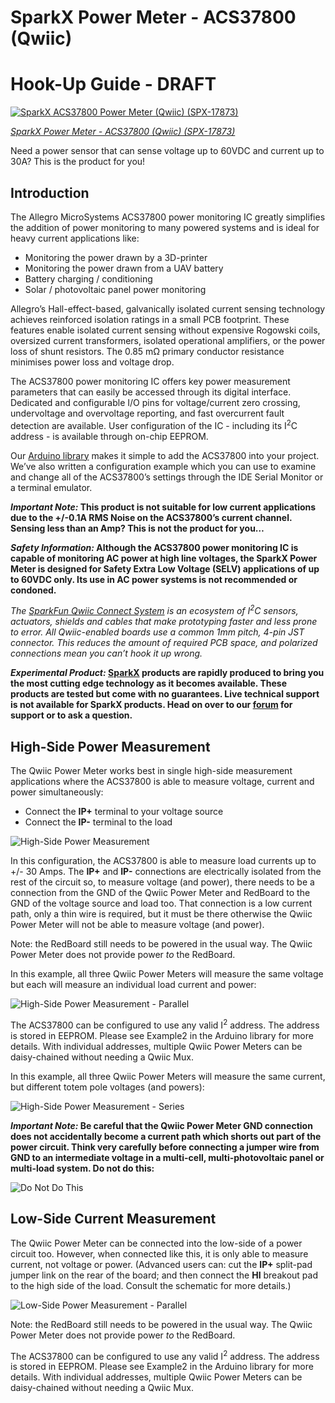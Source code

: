 # SparkX Power Meter - ACS37800 (Qwiic)

# Hook-Up Guide - DRAFT

[![SparkX ACS37800 Power Meter (Qwiic) (SPX-17873)](https://cdn.sparkfun.com//assets/parts/1/7/0/6/9/17873-SparkX_Power_Meter_-_ACS37800__Qwiic_-01.jpg)](https://www.sparkfun.com/products/17873)

[*SparkX Power Meter - ACS37800 (Qwiic) (SPX-17873)*](https://www.sparkfun.com/products/17873)

Need a power sensor that can sense voltage up to 60VDC and current up to 30A? This is the product for you!

## Introduction

The Allegro MicroSystems ACS37800 power monitoring IC greatly simplifies the addition of power monitoring to many powered systems and is ideal for heavy current applications like:
- Monitoring the power drawn by a 3D-printer
- Monitoring the power drawn from a UAV battery
- Battery charging / conditioning
- Solar / photovoltaic panel power monitoring

Allegro’s Hall-effect-based, galvanically isolated current sensing technology achieves reinforced isolation ratings in a small PCB footprint. These features enable isolated current sensing without expensive Rogowski coils, oversized current transformers, isolated operational amplifiers, or the power loss of shunt resistors. The 0.85 mΩ primary conductor resistance minimises power loss and voltage drop.

The ACS37800 power monitoring IC offers key power measurement parameters that can easily be accessed through its digital interface. Dedicated and configurable I/O pins for voltage/current zero crossing, undervoltage and overvoltage reporting, and fast overcurrent fault detection are available. User configuration of the IC - including its I<sup>2</sup>C address - is available through on-chip EEPROM.

Our [Arduino library](https://github.com/sparkfun/SparkFun_ACS37800_Power_Monitor_Arduino_Library) makes it simple to add the ACS37800 into your project. We’ve also written a configuration example which you can use to examine and change all of the ACS37800’s settings through the IDE Serial Monitor or a terminal emulator.

**_Important Note:_ This product is not suitable for low current applications due to the +/-0.1A RMS Noise on the ACS37800’s current channel. Sensing less than an Amp? This is not the product for you…**

**_Safety Information:_ Although the ACS37800 power monitoring IC is capable of monitoring AC power at high line voltages, the SparkX Power Meter is designed for Safety Extra Low Voltage (SELV) applications of up to 60VDC only. Its use in AC power systems is not recommended or condoned.**

_The [SparkFun Qwiic Connect System](https://www.sparkfun.com/qwiic) is an ecosystem of I<sup>2</sup>C sensors, actuators, shields and cables that make prototyping faster and less prone to error. All Qwiic-enabled boards use a common 1mm pitch, 4-pin JST connector. This reduces the amount of required PCB space, and polarized connections mean you can’t hook it up wrong._

**_Experimental Product:_ [SparkX](https://www.sparkfun.com/sparkx) products are rapidly produced to bring you the most cutting edge technology as it becomes available. These products are tested but come with no guarantees. Live technical support is not available for SparkX products. Head on over to our [forum](https://forum.sparkfun.com/viewforum.php?f=123) for support or to ask a question.**

## High-Side Power Measurement

The Qwiic Power Meter works best in single high-side measurement applications where the ACS37800 is able to measure voltage, current and power simultaneously:
- Connect the **IP+** terminal to your voltage source
- Connect the **IP-** terminal to the load

![High-Side Power Measurement](./img/HighSide.png)

In this configuration, the ACS37800 is able to measure load currents up to +/- 30 Amps. The **IP+** and **IP-** connections are electrically isolated from the rest of the circuit so, to measure voltage (and power), there needs to be a connection from the GND of the Qwiic Power Meter and RedBoard to the GND of the voltage source and load too. That connection is a low current path, only a thin wire is required, but it must be there otherwise the Qwiic Power Meter will not be able to measure voltage (and power).

Note: the RedBoard still needs to be powered in the usual way. The Qwiic Power Meter does not provide power _to_ the RedBoard.

In this example, all three Qwiic Power Meters will measure the same voltage but each will measure an individual load current and power:

![High-Side Power Measurement - Parallel](./img/HighSideParallel.png)

The ACS37800 can be configured to use any valid I<sup>2</sup> address. The address is stored in EEPROM. Please see Example2 in the Arduino library for more details. With individual addresses, multiple Qwiic Power Meters can be daisy-chained without needing a Qwiic Mux.

In this example, all three Qwiic Power Meters will measure the same current, but different totem pole voltages (and powers):

![High-Side Power Measurement - Series](./img/HighSideSeries.png)

**_Important Note:_ Be careful that the Qwiic Power Meter GND connection does not accidentally become a current path which shorts out part of the power circuit. Think very carefully before connecting a jumper wire from GND to an intermediate voltage in a multi-cell, multi-photovoltaic panel or multi-load system. Do not do this:**

![Do Not Do This](./img/HighSideSeriesNo.png)

## Low-Side Current Measurement

The Qwiic Power Meter can be connected into the low-side of a power circuit too. However, when connected like this, it is only able to measure current, not voltage or power. (Advanced users can: cut the **IP+** split-pad jumper link on the rear of the board; and then connect the **HI** breakout pad to the high side of the load. Consult the schematic for more details.)

![Low-Side Power Measurement - Parallel](./img/LowSideParallel.png)

Note: the RedBoard still needs to be powered in the usual way. The Qwiic Power Meter does not provide power _to_ the RedBoard.

The ACS37800 can be configured to use any valid I<sup>2</sup> address. The address is stored in EEPROM. Please see Example2 in the Arduino library for more details. With individual addresses, multiple Qwiic Power Meters can be daisy-chained without needing a Qwiic Mux.

